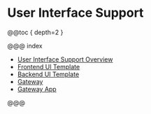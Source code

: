 # User Interface Support 

@@toc { depth=2 }

@@@ index

* [User Interface Support Overview](UIOverview.md)
* [Frontend UI Template](frontend-template.md)
* [Backend UI Template](backend-template.md)
* [Gateway](gateway.md)
* [Gateway App](gateway-app.md)

@@@
